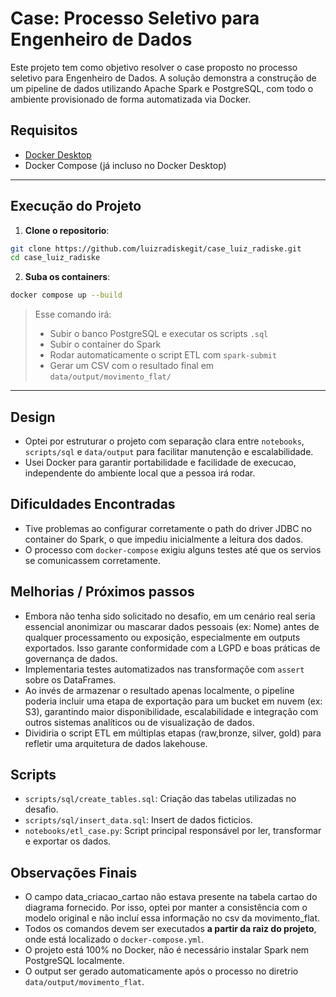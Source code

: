 # Case: Processo Seletivo para Engenheiro de Dados
Este projeto tem como objetivo resolver o case proposto no processo seletivo para Engenheiro de Dados. A solução demonstra a construção de um pipeline de dados utilizando Apache Spark e PostgreSQL, com todo o ambiente provisionado de forma automatizada via Docker.
## Requisitos
- [Docker Desktop](https://www.docker.com/products/docker-desktop)
- Docker Compose (já incluso no Docker Desktop)
___

## Execução do Projeto

1. **Clone o repositorio**:

```bash
git clone https://github.com/luizradiskegit/case_luiz_radiske.git
cd case_luiz_radiske
```

2. **Suba os containers**:
```bash
docker compose up --build
```

> Esse comando irá:
> - Subir o banco PostgreSQL e executar os scripts `.sql`
> - Subir o container do Spark
> - Rodar automaticamente o script ETL com `spark-submit`
> - Gerar um CSV com o resultado final em `data/output/movimento_flat/`

___
## Design
- Optei por estruturar o projeto com separação clara entre `notebooks`, `scripts/sql` e
`data/output` para facilitar manutenção e escalabilidade.
- Usei Docker para garantir portabilidade e facilidade de execucao, independente do
ambiente local que a pessoa irá rodar.


## Dificuldades Encontradas
- Tive problemas ao configurar corretamente o path do driver JDBC no container do
Spark, o que impediu inicialmente a leitura dos dados.
- O processo com `docker-compose` exigiu alguns testes até que os servios se comunicassem corretamente.


## Melhorias / Próximos passos
- Embora não tenha sido solicitado no desafio, em um cenário real seria essencial anonimizar ou mascarar dados pessoais (ex: Nome) antes de qualquer processamento ou exposição, especialmente em outputs exportados. Isso garante conformidade com a LGPD e boas práticas de governança de dados.
- Implementaria testes automatizados nas transformaçõe com `assert` sobre os DataFrames.
- Ao invés de armazenar o resultado apenas localmente, o pipeline poderia incluir uma etapa de exportação para um bucket em nuvem (ex: S3), garantindo maior disponibilidade, escalabilidade e integração com outros sistemas analíticos ou de visualização de dados.
- Dividiria o script ETL em múltiplas etapas (raw,bronze, silver, gold) para refletir uma arquitetura de dados lakehouse.


## Scripts
- `scripts/sql/create_tables.sql`: Criação das tabelas utilizadas no desafio.
- `scripts/sql/insert_data.sql`: Insert de dados ficticios.
- `notebooks/etl_case.py`: Script principal responsável por ler, transformar e exportar
os dados.

## Observações Finais
- O campo data_criacao_cartao não estava presente na tabela cartao do diagrama fornecido. Por isso, optei por manter a consistência com o modelo original e não incluí essa informação no csv da movimento_flat.
- Todos os comandos devem ser executados **a partir da raiz do projeto**, onde está localizado o `docker-compose.yml`.
- O projeto está 100% no Docker, não é necessário instalar Spark nem PostgreSQL localmente.
- O output ser gerado automaticamente após o processo no diretrio
`data/output/movimento_flat`.
